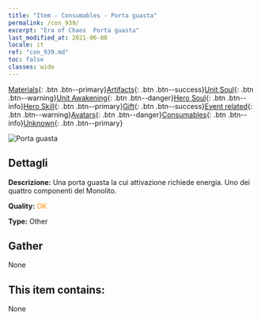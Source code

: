 ```yaml
---
title: "Item - Consumables - Porta guasta"
permalink: /con_939/
excerpt: "Era of Chaos  Porta guasta"
last_modified_at: 2021-06-08
locale: it
ref: "con_939.md"
toc: false
classes: wide
---
```

 [Materials](/ItemsIT/){: .btn .btn--primary}[Artifacts](/ItemsIT/Artifacts/){: .btn .btn--success}[Unit Soul](/ItemsIT/UnitSoul/){: .btn .btn--warning}[Unit Awakening](/ItemsIT/UnitAwakening/){: .btn .btn--danger}[Hero Soul](/ItemsIT/HeroSoul/){: .btn .btn--info}[Hero Skill](/ItemsIT/HeroSkill/){: .btn .btn--primary}[Gift](/ItemsIT/Gift/){: .btn .btn--success}[Event related](/ItemsIT/Events/){: .btn .btn--warning}[Avatars](/ItemsIT/Avatars/){: .btn .btn--danger}[Consumables](/ItemsIT/Consumables/){: .btn .btn--info}[Unknown](/ItemsIT/Unknown/){: .btn .btn--primary}

 ![Porta guasta](/images/t/i_40027.png)

## Dettagli
 **Descrizione:** Una porta guasta la cui attivazione richiede energia. Uno dei quattro componenti del Monolito.

 **Quality:** <span style="color: #FF8C00">OK</span>

 **Type:** Other

## Gather

  None

## This item contains:

  None

